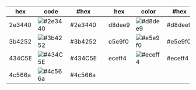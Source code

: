 
hex | code | #hex | | hex | color | #hex
---|---|---|---|---|---|---
2e3440|![#2e3440](https://via.placeholder.com/100/2e3440/000000?text=+) | #2e3440 || d8dee9|![#d8dee9](https://via.placeholder.com/100/d8dee9/000000?text=+) | #d8dee9
3b4252|![#3b4252](https://via.placeholder.com/100/3b4252/000000?text=+) | #3b4252 || e5e9f0|![#e5e9f0](https://via.placeholder.com/100/e5e9f0/000000?text=+) | #e5e9f0
434C5E|![#434C5E](https://via.placeholder.com/100/434C5E/000000?text=+) | #434C5E || eceff4|![#eceff4](https://via.placeholder.com/100/eceff4/000000?text=+) | #eceff4
4c566a|![#4c566a](https://via.placeholder.com/100/4c566a/000000?text=+) | #4c566a





